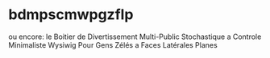 # bdmpscmwpgzflp
ou encore:
le Boitier de Divertissement Multi-Public Stochastique a Controle Minimaliste Wysiwig Pour Gens Zélés a Faces Latérales Planes
